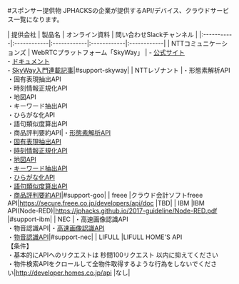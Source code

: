 #スポンサー提供物
JPHACKSの企業が提供するAPI/デバイス、クラウドサービス一覧になります。

| 提供会社 | 製品名 | オンライン資料 | 問い合わせSlackチャンネル |
|:-----------|:------------|:------------|:------------|:------------|
| NTTコミュニケーションズ | WebRTCプラットフォーム「SkyWay」 | - [公式サイト](http://skyway.io)<br>- [ドキュメント](http://nttcom.github.io/skyway/documentation.html)<br>- [SkyWay入門連載記事](https://html5experts.jp/series/skyway-tutorial/)|#support-skyway|
| NTTレゾナント |・形態素解析API<br>・固有表現抽出API<br>・時刻情報正規化API<br>・地図API<br>・キーワード抽出API<br>・ひらがな化API<br>・語句類似度算出API<br>・商品評判要約API|・[形態素解析API](https://labs.goo.ne.jp/api/jp/morphological-analysis/)<br>・[固有表現抽出API](https://labs.goo.ne.jp/api/jp/named-entity-extraction/)<br>・[時刻情報正規化API](https://labs.goo.ne.jp/api/jp/time-normalization)<br>・[地図API](https://labs.goo.ne.jp/api/jp/map)<br>・[キーワード抽出API](https://labs.goo.ne.jp/api/jp/keyword-extraction/)<br>・[ひらがな化API](https://labs.goo.ne.jp/api/jp/hiragana-translation/)<br>・[語句類似度算出API](https://labs.goo.ne.jp/api/jp/word-similarity/)<br>・[商品評判要約API](https://labs.goo.ne.jp/api/jp/word-similarity/)|#support-goo|
| freee |クラウド会計ソフトfreee API|https://secure.freee.co.jp/developers/api/doc |TBD|
| IBM |IBM API(Node-RED)|https://jphacks.github.io/2017-guideline/Node-RED.pdf |#support-ibm|
| NEC |・高速画像認識API<br>・物音認識API|・[高速画像認識API](https://www3.arche.blue/portal/)<br>・[物音認識API](https://www6.arche.blue/portal/)|#support-nec|
| LIFULL |LIFULL HOME'S API<br>【条件】<br>・基本的にAPIへのリクエストは 秒間100リクエスト 以内に抑えてください<br>・物件検索APIをクロールして全物件取得するような行為をしないでください|http://developer.homes.co.jp/api |なし|
